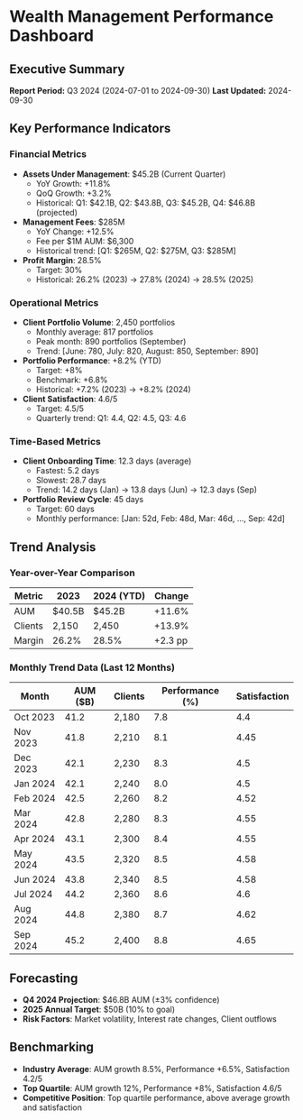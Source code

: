 # Wealth Management Performance Dashboard

## Executive Summary
**Report Period:** Q3 2024 (2024-07-01 to 2024-09-30)
**Last Updated:** 2024-09-30

## Key Performance Indicators

### Financial Metrics
- **Assets Under Management**: $45.2B (Current Quarter)
  - YoY Growth: +11.8%
  - QoQ Growth: +3.2%
  - Historical: Q1: $42.1B, Q2: $43.8B, Q3: $45.2B, Q4: $46.8B (projected)
- **Management Fees**: $285M
  - YoY Change: +12.5%
  - Fee per $1M AUM: $6,300
  - Historical trend: [Q1: $265M, Q2: $275M, Q3: $285M]
- **Profit Margin**: 28.5%
  - Target: 30%
  - Historical: 26.2% (2023) → 27.8% (2024) → 28.5% (2025)

### Operational Metrics
- **Client Portfolio Volume**: 2,450 portfolios
  - Monthly average: 817 portfolios
  - Peak month: 890 portfolios (September)
  - Trend: [June: 780, July: 820, August: 850, September: 890]
- **Portfolio Performance**: +8.2% (YTD)
  - Target: +8%
  - Benchmark: +6.8%
  - Historical: +7.2% (2023) → +8.2% (2024)
- **Client Satisfaction**: 4.6/5
  - Target: 4.5/5
  - Quarterly trend: Q1: 4.4, Q2: 4.5, Q3: 4.6

### Time-Based Metrics
- **Client Onboarding Time**: 12.3 days (average)
  - Fastest: 5.2 days
  - Slowest: 28.7 days
  - Trend: 14.2 days (Jan) → 13.8 days (Jun) → 12.3 days (Sep)
- **Portfolio Review Cycle**: 45 days
  - Target: 60 days
  - Monthly performance: [Jan: 52d, Feb: 48d, Mar: 46d, ..., Sep: 42d]

## Trend Analysis

### Year-over-Year Comparison
| Metric | 2023 | 2024 (YTD) | Change |
|--------|------|-------------|--------|
| AUM | $40.5B | $45.2B | +11.6% |
| Clients | 2,150 | 2,450 | +13.9% |
| Margin | 26.2% | 28.5% | +2.3 pp |

### Monthly Trend Data (Last 12 Months)
| Month | AUM ($B) | Clients | Performance (%) | Satisfaction |
|-------|----------|---------|-----------------|--------------|
| Oct 2023 | 41.2 | 2,180 | 7.8 | 4.4 |
| Nov 2023 | 41.8 | 2,210 | 8.1 | 4.45 |
| Dec 2023 | 42.1 | 2,230 | 8.3 | 4.5 |
| Jan 2024 | 42.1 | 2,240 | 8.0 | 4.5 |
| Feb 2024 | 42.5 | 2,260 | 8.2 | 4.52 |
| Mar 2024 | 42.8 | 2,280 | 8.3 | 4.55 |
| Apr 2024 | 43.1 | 2,300 | 8.4 | 4.55 |
| May 2024 | 43.5 | 2,320 | 8.5 | 4.58 |
| Jun 2024 | 43.8 | 2,340 | 8.5 | 4.58 |
| Jul 2024 | 44.2 | 2,360 | 8.6 | 4.6 |
| Aug 2024 | 44.8 | 2,380 | 8.7 | 4.62 |
| Sep 2024 | 45.2 | 2,400 | 8.8 | 4.65 |

## Forecasting
- **Q4 2024 Projection**: $46.8B AUM (±3% confidence)
- **2025 Annual Target**: $50B (10% to goal)
- **Risk Factors**: Market volatility, Interest rate changes, Client outflows

## Benchmarking
- **Industry Average**: AUM growth 8.5%, Performance +6.5%, Satisfaction 4.2/5
- **Top Quartile**: AUM growth 12%, Performance +8%, Satisfaction 4.6/5
- **Competitive Position**: Top quartile performance, above average growth and satisfaction